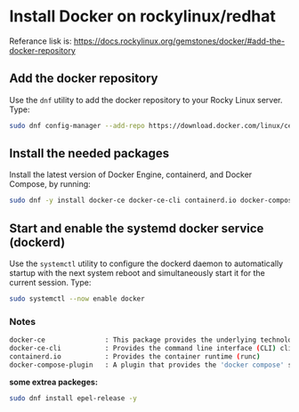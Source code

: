 # Install Docker on rockylinux/redhat

Referance lisk is: <https://docs.rockylinux.org/gemstones/docker/#add-the-docker-repository>

## Add the docker repository

Use the `dnf` utility to add the docker repository to your Rocky Linux server. Type:

```sh
sudo dnf config-manager --add-repo https://download.docker.com/linux/centos/docker-ce.repo
```

## Install the needed packages

Install the latest version of Docker Engine, containerd, and Docker Compose, by running:

```sh
sudo dnf -y install docker-ce docker-ce-cli containerd.io docker-compose-plugin
```

## Start and enable the systemd docker service (dockerd)

Use the `systemctl` utility to configure the dockerd daemon to automatically startup with the next system reboot and simultaneously start it for the current session. Type:

```sh
sudo systemctl --now enable docker
```

### Notes

```sh
docker-ce               : This package provides the underlying technology for building and running docker containers (dockerd) 
docker-ce-cli           : Provides the command line interface (CLI) client docker tool (docker)
containerd.io           : Provides the container runtime (runc)
docker-compose-plugin   : A plugin that provides the 'docker compose' subcommand 

```

**some extrea packeges:**

```sh
sudo dnf install epel-release -y
```
